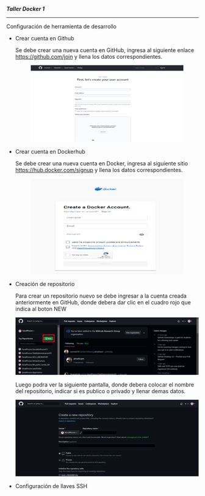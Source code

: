 ***Taller Docker 1***

---

Configuración de herramienta de desarrollo

- Crear cuenta en Github

  Se debe crear una nueva cuenta en GitHub, ingresa al siguiente enlace https://github.com/join y llena los datos correspondientes.
  
  <p align="center">
  <img src="imagenesTallerDocker/crearCuentaGitHub.png" width="400" height="200" title="Página para la creación de usuario en GitHub">
  </p>

  
- Crear cuenta en Dockerhub

  Se debe crear una nueva cuenta en Docker, ingresa al siguiente sitio https://hub.docker.com/signup y llena los datos correspondientes.
  
  <p align="center">
  <img src="imagenesTallerDocker/crearCuentaDocker.png" width="400" height="250" title="Página para la creación de usuario en dockerhub">
  </p>
  
- Creación de repositorio
  
  Para crear un repositorio nuevo se debe ingresar a la cuenta creada anteriormente en GitHub, donde debera dar clic en el cuadro rojo que indica al boton NEW
  <p align="center">
  <img src="imagenesTallerDocker/crearRepositorio.png" width="500" height="150" title="Página para la creación de usuario en dockerhub">
  </p>
  
  Luego podra ver la siguiente pantalla, donde debera colocar el nombre del repositorio, indicar si es publico o privado y llenar demas datos.
  
  <p align="center">
  <img src="imagenesTallerDocker/crearRepositorioPaso2.png" width="500" height="200" title="Página para la creación de usuario en dockerhub">
  </p>
  


- Configuración de llaves SSH



